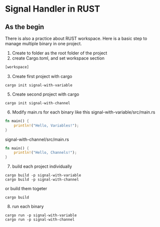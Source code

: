 # Signal Handler in RUST

## As the begin

There is also a practice about RUST workspace. Here is a basic step to manage multiple
binary in one project.
1. Create to folder as the root folder of the project
2. create Cargo.toml, and set workspace section
```rust
[workspace]
```
3. Create first project with cargo
```shell
cargo init signal-with-variable
```
5. Create second project with cargo
```shell
cargo init signal-with-channel
```
6. Modify main.rs for each binary like this
signal-with-variable/src/main.rs
```rust
fn main() {
    println!("Hello, Variables!");
}
```
signal-with-channel/src/main.rs
```rust
fn main() {
    println!("Hello, Channels!");
}
```
7. build each project individually
```shell
cargo build -p signal-with-variable
cargo build -p signal-with-channel
```
or build them togeter
```shell
cargo build
```
8. run each binary
```shell
cargo run -p signal-with-variable
cargo run -p signal-with-channel
```